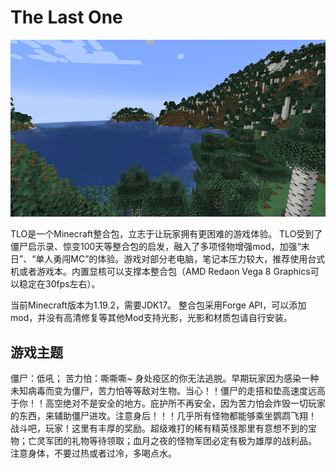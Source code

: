 # The Last One



![The Last One](thumbnail.png)

TLO是一个Minecraft整合包，立志于让玩家拥有更困难的游戏体验。 TLO受到了僵尸启示录、惊变100天等整合包的启发，融入了多项怪物增强mod，加强“末日”、“单人勇闯MC”的体验。游戏对部分老电脑，笔记本压力较大，推荐使用台式机或者游戏本。内置显核可以支撑本整合包（AMD Redaon Vega 8 Graphics可以稳定在30fps左右）。

当前Minecraft版本为1.19.2，需要JDK17。 整合包采用Forge API，可以添加mod，并没有高清修复等其他Mod支持光影，光影和材质包请自行安装。

## 游戏主题
僵尸：低吼； 苦力怕：嘶嘶嘶~ 身处疫区的你无法逃脱。早期玩家因为感染一种未知病毒而变为僵尸，苦力怕等等敌对生物。当心！！僵尸的走搭和垫高速度远高于你！！高空绝对不是安全的地方。庇护所不再安全，因为苦力怕会炸毁一切玩家的东西，来辅助僵尸进攻。注意身后！！！几乎所有怪物都能够乘坐鹦鹉飞翔！ 战斗吧，玩家！这里有丰厚的奖励。超级难打的稀有精英怪那里有意想不到的宝物；亡灵军团的礼物等待领取；血月之夜的怪物军团必定有极为雄厚的战利品。 注意身体，不要过热或者过冷，多喝点水。
